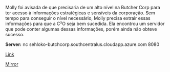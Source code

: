 Molly foi avisada de que precisaria de um alto nível na Butcher Corp para ter acesso à informações estratégicas e sensíveis da corporação.
Sem tempo para conseguir o nível necessário, Molly precisa extrair essas informações para que a C²O seja bem sucedida.
Ela encontrou um servidor que pode conter algumas dessas informações, porém ainda não obteve sucesso.

**Server:** nc sehloko-butchcorp.southcentralus.cloudapp.azure.com 8080

[Link](https://cloud.ufscar.br:8080/v1/AUTH_c93b694078064b4f81afd2266a502511/static.pwn2win.party/sehlokod+_8c1d9c8372f5334b429d483f1b1f7dd96302f9c52ddc5b6567e46f018ed62f08.tar.gz)

[Mirror](https://static.pwn2win.party/sehlokod+_8c1d9c8372f5334b429d483f1b1f7dd96302f9c52ddc5b6567e46f018ed62f08.tar.gz)
